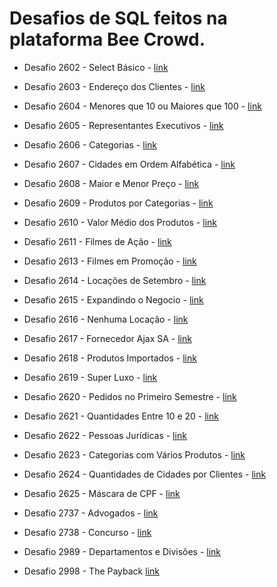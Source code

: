 # Desafios de SQL feitos na plataforma Bee Crowd.

* Desafio 2602 - Select Básico - [link](https://github.com/willoliveira1/Desafios-SQL/blob/main/Desafio-2602.sql)
* Desafio 2603 - Endereço dos Clientes - [link](https://github.com/willoliveira1/Desafios-SQL/blob/main/Desafio-2603.sql)
* Desafio 2604 - Menores que 10 ou Maiores que 100 - [link](https://github.com/willoliveira1/Desafios-SQL/blob/main/Desafio-2604.sql)
* Desafio 2605 - Representantes Executivos - [link](https://github.com/willoliveira1/Desafios-SQL/blob/main/Desafio-2605.sql)
* Desafio 2606 - Categorias - [link](https://github.com/willoliveira1/Desafios-SQL/blob/main/Desafio-2606.sql)
* Desafio 2607 - Cidades em Ordem Alfabética - [link](https://github.com/willoliveira1/Desafios-SQL/blob/main/Desafio-2607.sql)
* Desafio 2608 - Maior e Menor Preço - [link](https://github.com/willoliveira1/Desafios-SQL/blob/main/Desafio-2608.sql)
* Desafio 2609 - Produtos por Categorias - [link](https://github.com/willoliveira1/Desafios-SQL/blob/main/Desafio-2609.sql)
* Desafio 2610 - Valor Médio dos Produtos - [link](https://github.com/willoliveira1/Desafios-SQL/blob/main/Desafio-2610.sql)
* Desafio 2611 - Filmes de Ação - [link](https://github.com/willoliveira1/Desafios-SQL/blob/main/Desafio-2611.sql)
* Desafio 2613 - Filmes em Promoção - [link](https://github.com/willoliveira1/Desafios-SQL/blob/main/Desafio-2613.sql)
* Desafio 2614 - Locações de Setembro - [link](https://github.com/willoliveira1/Desafios-SQL/blob/main/Desafio-2614.sql)
* Desafio 2615 - Expandindo o Negocio - [link](https://github.com/willoliveira1/Desafios-SQL/blob/main/Desafio-2615.sql)
* Desafio 2616 - Nenhuma Locação - [link](https://github.com/willoliveira1/Desafios-SQL/blob/main/Desafio-2616.sql)
* Desafio 2617 - Fornecedor Ajax SA - [link](https://github.com/willoliveira1/Desafios-SQL/blob/main/Desafio-2617.sql)
* Desafio 2618 - Produtos Importados - [link](https://github.com/willoliveira1/Desafios-SQL/blob/main/Desafio-2618.sql)
* Desafio 2619 - Super Luxo - [link](https://github.com/willoliveira1/Desafios-SQL/blob/main/Desafio-2619.sql)
* Desafio 2620 - Pedidos no Primeiro Semestre - [link](https://github.com/willoliveira1/Desafios-SQL/blob/main/Desafio-2620.sql)
* Desafio 2621 - Quantidades Entre 10 e 20 - [link](https://github.com/willoliveira1/Desafios-SQL/blob/main/Desafio-2621.sql)
* Desafio 2622 - Pessoas Jurídicas - [link](https://github.com/willoliveira1/Desafios-SQL/blob/main/Desafio-2622.sql)
* Desafio 2623 - Categorias com Vários Produtos - [link](https://github.com/willoliveira1/Desafios-SQL/blob/main/Desafio-2623.sql)
* Desafio 2624 - Quantidades de Cidades por Clientes - [link](https://github.com/willoliveira1/Desafios-SQL/blob/main/Desafio-2624.sql)
* Desafio 2625 - Máscara de CPF - [link](https://github.com/willoliveira1/Desafios-SQL/blob/main/Desafio-2625.sql)
* Desafio 2737 - Advogados - [link](https://github.com/willoliveira1/Desafios-SQL/blob/main/Desafio-2637.sql)
* Desafio 2738 - Concurso - [link](https://github.com/willoliveira1/Desafios-SQL/blob/main/Desafio-2638.sql)


* Desafio 2989 - Departamentos e Divisões - [link](https://github.com/willoliveira1/Desafios-SQL/blob/main/Desafio%202989%20-%20Departamentos%20e%20Divisões)
* Desafio 2998 - The Payback [link](https://github.com/willoliveira1/Desafios-SQL/blob/main/Desafio%202998%20-%20The%20Payback)